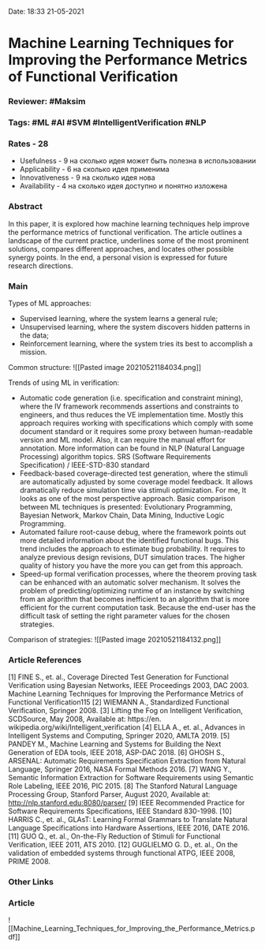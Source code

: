 Date: 18:33 21-05-2021

# Machine Learning Techniques for Improving the Performance Metrics of Functional Verification

### Reviewer: #Maksim

### Tags: #ML #AI #SVM #IntelligentVerification #NLP

### Rates - 28
- Usefulness - 9 на сколько идея может быть полезна в использовании
- Applicability - 6 на сколько идея применима
- Innovativeness - 9 на сколько идея нова
- Availability - 4 на сколько идея доступно и понятно изложена

### Abstract
In this paper, it is explored how machine learning techniques help improve the performance metrics of functional verification. The article outlines a landscape of the current practice, underlines some of the most prominent solutions, compares different approaches, and locates other possible synergy points. In the end, a personal vision is expressed for future research directions.

### Main
Types of ML approaches:
* Supervised learning, where the system learns a general rule;
* Unsupervised learning, where the system discovers hidden patterns in the data;
* Reinforcement learning, where the system tries its best to accomplish a mission.

Common structure:
![[Pasted image 20210521184034.png]]

Trends of using ML in verification:
* Automatic code generation (i.e. specification and constraint mining), where the IV framework recommends assertions and constraints to engineers, and thus reduces the VE implementation time. Mostly this approach requires working with specifications which comply with some document standard or it requires some proxy between human-readable version and ML model. Also, it can require the manual effort for annotation. More information can be found in NLP (Natural Language Processing) algorithm topics.
	SRS (Software Requirements Specification) / IEEE-STD-830 standard
* Feedback-based coverage-directed test generation, where the stimuli are automatically adjusted by some coverage model feedback. It allows dramatically reduce simulation time via stimuli optimization. For me, It looks as one of the most perspective approach. Basic comparison between ML techniques is presented: Evolutionary Programming, Bayesian Network, Markov Chain, Data Mining, Inductive Logic Programming.
* Automated failure root-cause debug, where the framework points out more detailed information about the identified functional bugs. This trend includes the approach to estimate bug probability. It requires to analyze previous design revisions, DUT simulation traces. The higher quality of history you have the more you can get from this approach.
* Speed-up formal verification processes, where the theorem proving task can be enhanced with an automatic solver mechanism. It solves the problem of predicting/optimizing runtime of an instance by switching from an algorithm that becomes inefficient to an algorithm that is more efficient for the current computation task. Because the end-user has the difficult task of setting the right parameter values for the chosen strategies.

Comparison of strategies:
![[Pasted image 20210521184132.png]]



### Article References
[1] FINE S., et. al., Coverage Directed Test Generation for Functional Verification using Bayesian Networks,
IEEE Proceedings 2003, DAC 2003.
Machine Learning Techniques for Improving the Performance Metrics of Functional Verification115
[2] WIEMANN A., Standardized Functional Verification, Springer 2008.
[3] Lifting the Fog on Intelligent Verification, SCDSource, May 2008, Available at: https://en.
wikipedia.org/wiki/Intelligent_verification
[4] ELLA A., et. al., Advances in Intelligent Systems and Computing, Springer 2020, AMLTA 2019.
[5] PANDEY M., Machine Learning and Systems for Building the Next Generation of EDA tools, IEEE
2018, ASP-DAC 2018.
[6] GHOSH S., ARSENAL: Automatic Requirements Specification Extraction from Natural Language,
Springer 2016, NASA Formal Methods 2016.
[7] WANG Y., Semantic Information Extraction for Software Requirements using Semantic Role Labeling,
IEEE 2016, PIC 2015.
[8] The Stanford Natural Language Processing Group, Stanford Parser, August 2020, Available at:
http://nlp.stanford.edu:8080/parser/
[9] IEEE Recommended Practice for Software Requirements Specifications, IEEE Standard 830-1998.
[10] HARRIS C., et. al., GLAsT: Learning Formal Grammars to Translate Natural Language Specifications
into Hardware Assertions, IEEE 2016, DATE 2016.
[11] GUO Q., et. al., On-the-Fly Reduction of Stimuli for Functional Verification, IEEE 2011, ATS 2010.
[12] GUGLIELMO G. D., et. al., On the validation of embedded systems through functional ATPG, IEEE
2008, PRIME 2008.

### Other Links

### Article
![[Machine_Learning_Techniques_for_Improving_the_Performance_Metrics.pdf]]